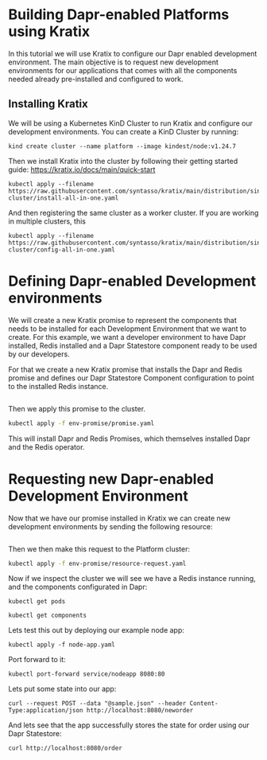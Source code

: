 # Building Dapr-enabled Platforms using Kratix

In this tutorial we will use Kratix to configure our Dapr enabled development environment. 
The main objective is to request new development environments for our applications that comes with all the components needed already pre-installed and configured to work. 

## Installing Kratix 

We will be using a Kubernetes KinD Cluster to run Kratix and configure our development environments. You can create a KinD Cluster by running: 

```
kind create cluster --name platform --image kindest/node:v1.24.7
```

Then we install Kratix into the cluster by following their getting started guide: https://kratix.io/docs/main/quick-start

```
kubectl apply --filename https://raw.githubusercontent.com/syntasso/kratix/main/distribution/single-cluster/install-all-in-one.yaml
```

And then registering the same cluster as a worker cluster. If you are working in multiple clusters, this  

```
kubectl apply --filename https://raw.githubusercontent.com/syntasso/kratix/main/distribution/single-cluster/config-all-in-one.yaml
```
# Defining Dapr-enabled Development environments

We will create a new Kratix promise to represent the components that needs to be installed for each Development Environment that we want to create. 
For this example, we want a developer environment to have Dapr installed, Redis installed and a Dapr Statestore component ready to be used by our developers. 

For that we create a new Kratix promise that installs the Dapr and Redis promise and defines our Dapr Statestore Component configuration to point to the installed Redis instance.

```env-promise/promise.yaml
```

Then we apply this promise to the cluster.

```bash
kubectl apply -f env-promise/promise.yaml
```

This will install Dapr and Redis Promises, which themselves installed Dapr and
the Redis operator.


# Requesting new Dapr-enabled Development Environment

Now that we have our promise installed in Kratix we can create new development environments by sending the following resource:

```env-promise/resource-request.yaml
```

Then we then make this request to the Platform cluster:

```bash
kubectl apply -f env-promise/resource-request.yaml
```

Now if we inspect the cluster we will see we have a Redis instance running, and
the components configurated in Dapr:
```
kubectl get pods
```

```
kubectl get components
```

Lets test this out by deploying our example node app:
```
kubectl apply -f node-app.yaml
```

Port forward to it:
```
kubectl port-forward service/nodeapp 8080:80
```

Lets put some state into our app:
```
curl --request POST --data "@sample.json" --header Content-Type:application/json http://localhost:8080/neworder
```

And lets see that the app successfully stores the state for order using our Dapr
Statestore:
```
curl http://localhost:8080/order
```


